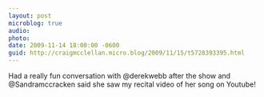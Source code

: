 ```yaml
---
layout: post
microblog: true
audio: 
photo: 
date: 2009-11-14 18:00:00 -0600
guid: http://craigmcclellan.micro.blog/2009/11/15/t5728393395.html
---
```

Had a really fun conversation with @derekwebb after the show and @Sandramccracken said she saw my recital video of her song on Youtube!
